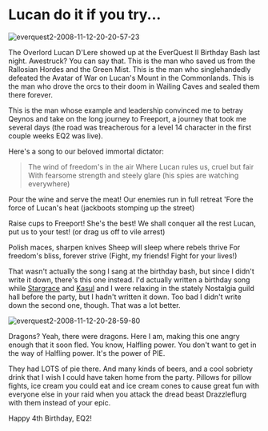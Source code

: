# Lucan do it if you try...

![](http://westkarana.com/wp-content/uploads/2008/11/everquest2-2008-11-12-20-20-57-23.jpg "everquest2-2008-11-12-20-20-57-23")

The Overlord Lucan D'Lere showed up at the EverQuest II Birthday Bash last night. Awestruck? You can say that. This is the man who saved us from the Rallosian Hordes and the Green Mist. This is the man who singlehandedly defeated the Avatar of War on Lucan's Mount in the Commonlands. This is the man who drove the orcs to their doom in Wailing Caves and sealed them there forever.

This is the man whose example and leadership convinced me to betray Qeynos and take on the long journey to Freeport, a journey that took me several days (the road was treacherous for a level 14 character in the first couple weeks EQ2 was live).

Here's a song to our beloved immortal dictator:


> The wind of freedom's in the air
Where Lucan rules us, cruel but fair
With fearsome strength and steely glare
(his spies are watching everywhere)

Pour the wine and serve the meat!
Our enemies run in full retreat
'Fore the force of Lucan's heat
(jackboots stomping up the street)

Raise cups to Freeport! She's the best!
We shall conquer all the rest
Lucan, put us to your test!
(or drag us off to vile arrest)

Polish maces, sharpen knives
Sheep will sleep where rebels thrive
For freedom's bliss, forever strive
(Fight, my friends! Fight for your lives!)




That wasn't actually the song I sang at the birthday bash, but since I didn't write it down, there's this one instead. I'd actually written a birthday song while [Stargrace](http://mmoquests.com) and [Kasul](http://shatteredblog.wordpress.com/2008/11/12/happy-4th-birthday-eq2/) and I were relaxing in the stately Nostalgia guild hall before the party, but I hadn't written it down. Too bad I didn't write down the second one, though. That was a lot better.

![](http://westkarana.com/wp-content/uploads/2008/11/everquest2-2008-11-12-20-28-59-80.jpg "everquest2-2008-11-12-20-28-59-80")

Dragons? Yeah, there were dragons. Here I am, making this one angry enough that it soon fled. You know, Halfling power. You don't want to get in the way of Halfling power. It's the power of PIE.

They had LOTS of pie there. And many kinds of beers, and a cool sobriety drink that I wish I could have taken home from the party. Pillows for pillow fights, ice cream you could eat and ice cream cones to cause great fun with everyone else in your raid when you attack the dread beast Drazzleflurg with them instead of your epic.

Happy 4th Birthday, EQ2!

